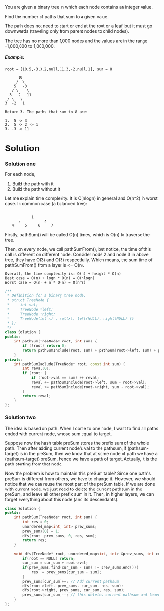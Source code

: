 You are given a binary tree in which each node contains an integer value.

Find the number of paths that sum to a given value.

The path does not need to start or end at the root or a leaf, but it must go downwards (traveling only from parent nodes to child nodes).

The tree has no more than 1,000 nodes and the values are in the range -1,000,000 to 1,000,000.

##### Example:

```
root = [10,5,-3,3,2,null,11,3,-2,null,1], sum = 8

      10
     /  \
    5   -3
   / \    \
  3   2   11
 / \   \
3  -2   1

Return 3. The paths that sum to 8 are:

1.  5 -> 3
2.  5 -> 2 -> 1
3. -3 -> 11
```

# Solution

### Solution one

For each node,

1. Build the path with it 
2. Build the path without it

Let me explain time complexity. It is O(nlogn) in general and O(n^2) in worst case.
In common case (a balanced tree):

```

            1
      2           3
   4     5     6     7
```

Firstly, pathSum() will be called O(n) times, which is O(n) to traverse the tree.

Then, on every node, we call pathSumFrom(), but notice, the time of this call is different on different node. Consider node 2 and node 3 in above tree, they have O(3) and O(3) respectfully. Which means, the sum time of pathSumFrom() from a layer is <= O(n).

```
Overall, the time complexity is: O(n) + height * O(n)
Best case = O(n) + logn * O(n) = O(nlogn)
Worst case = O(n) + n * O(n) = O(n^2)
```

```cpp
/**
 * Definition for a binary tree node.
 * struct TreeNode {
 *     int val;
 *     TreeNode *left;
 *     TreeNode *right;
 *     TreeNode(int x) : val(x), left(NULL), right(NULL) {}
 * };
 */
class Solution {
public:
    int pathSum(TreeNode* root, int sum) {
        if (!root) return 0;
        return pathSumInclude(root, sum) + pathSum(root->left, sum) + pathSum(root->right, sum);
    }
private:
    int pathSumInclude(TreeNode* root, const int sum) {
        int reval(0);
        if (root) {
            if (root->val == sum) ++ reval;
            reval += pathSumInclude(root->left, sum - root->val);
            reval += pathSumInclude(root->right, sum - root->val);
        }
        return reval;
    }
};
```

### Solution two

The idea is based on path. When I come to one node, I want to find all paths ended with current node, whose sum equal to target.

Suppose now the hash table preSum stores the prefix sum of the whole path. Then after adding current node's val to the pathsum, if (pathsum-target) is in the preSum, then we know that at some node of path we have a (pathsum-target) preSum, hence we have a path of target. Actually, it is the path starting from that node.

Now the problem is how to maintain this preSum table? Since one path's preSum is different from others, we have to change it. However, we should notice that we can reuse the most part of the preSum table. If we are done with current node, we just need to delete the current pathsum in the preSum, and leave all other prefix sum in it. Then, in higher layers, we can forget everything about this node (and its descendants).


```cpp
class Solution {
public:
    int pathSum(TreeNode* root, int sum) {
        int res = 0;
        unordered_map<int, int> prev_sums;
        prev_sums[0] = 1; 
        dfs(root, prev_sums, 0, res, sum);
        return res;
    }
    
    void dfs(TreeNode* root, unordered_map<int, int> &prev_sums, int cur_sum, int &res, const int sum){
        if(root == NULL) return;
        cur_sum = cur_sum + root->val;
        if(prev_sums.find(cur_sum - sum) != prev_sums.end()){
            res += prev_sums[cur_sum - sum];
        }
        prev_sums[cur_sum]++; // Add current pathsum
        dfs(root->left, prev_sums, cur_sum, res, sum);
        dfs(root->right, prev_sums, cur_sum, res, sum);
        prev_sums[cur_sum]--; // this deletes current pathsum and leave all previous sum
    }
};
```
